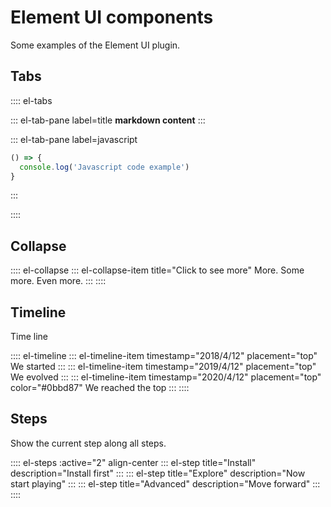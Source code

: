 # Element UI components

Some examples of the Element UI plugin.

## Tabs

:::: el-tabs

::: el-tab-pane label=title
__markdown content__
:::


::: el-tab-pane label=javascript
``` javascript
() => {
  console.log('Javascript code example')
}
```
:::

::::

## Collapse

:::: el-collapse
::: el-collapse-item title="Click to see more"
More.
Some more.
Even more.
:::
::::

## Timeline

Time line

:::: el-timeline
::: el-timeline-item timestamp="2018/4/12" placement="top"
We started
:::
::: el-timeline-item timestamp="2019/4/12" placement="top"
We evolved
:::
::: el-timeline-item timestamp="2020/4/12" placement="top" color="#0bbd87"
We reached the top
:::
::::

## Steps

Show the current step along all steps.

:::: el-steps :active="2" align-center
::: el-step title="Install" description="Install first"
:::
::: el-step title="Explore" description="Now start playing"
:::
::: el-step title="Advanced" description="Move forward"
:::
::::
